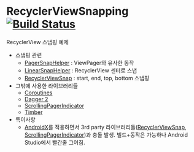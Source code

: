 # RecyclerViewSnapping [![Build Status](https://travis-ci.org/x1210x/RecyclerViewSnapping.svg?branch=master)](https://circleci.com/gh/x1210x/RecyclerViewSnapping)
RecyclerView 스냅핑 예제
* 스냅핑 관련
  * [PagerSnapHelper](https://developer.android.com/reference/android/support/v7/widget/PagerSnapHelper) : ViewPager와 유사한 동작
  * [LinearSnapHelper](https://developer.android.com/reference/android/support/v7/widget/LinearSnapHelper) : RecyclerView 센터로 스냅 
  * [RecyclerViewSnap](https://github.com/rubensousa/RecyclerViewSnap) : start, end, top, bottom 스냅핑
* 그밖에 사용한 라이브러리들
  * [Coroutines](https://kotlinlang.org/docs/reference/coroutines.html)
  * [Dagger 2](https://github.com/google/dagger)
  * [ScrollingPagerIndicator](https://github.com/TinkoffCreditSystems/ScrollingPagerIndicator)
  * [Timber](https://github.com/JakeWharton/timber)
* 특이사항
  * [AndroidX](https://developer.android.com/topic/libraries/support-library/androidx-overview)를 적용하면서 3rd party 라이브러리들([RecyclerViewSnap](https://github.com/rubensousa/RecyclerViewSnap), [ScrollingPagerIndicator](https://github.com/TinkoffCreditSystems/ScrollingPagerIndicator))과 충돌 발생. 빌드+동작은 가능하나 Android Studio에서 빨간줄 그어짐.
